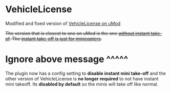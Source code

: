 # VehicleLicense
Modified and fixed version of [VehicleLicense on uMod](https://umod.org/plugins/vehicle-license)

~~The version that is closest to one on uMod is the one [without instant take-of](https://github.com/ViolationHandler-exe/VehicleLicense/blob/main/VehicleLicenceNoInstantMini.cs). The [instant take-off is just for minicopters](https://github.com/ViolationHandler-exe/VehicleLicense/blob/main/VehicleLicence.cs).~~

# Ignore above message ^^^^^
The plugin now has a config setting to **disable instant mini take-off** and the other version of VehicleLicense is **no longer required** to not have instant mini takeoff. Its **disabled by default** so the minis will take off like normal.
